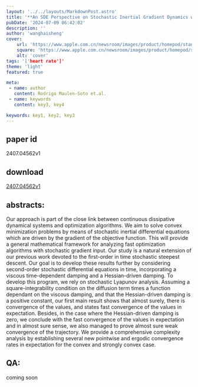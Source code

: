 ```yaml
---
layout: '../../layouts/MarkdownPost.astro'
title: '**An SDE Perspective on Stochastic Inertial Gradient Dynamics with Time-Dependent Viscosity and Geometric Damping**'
pubDate: '2024-07-09 06:42:02'
description: ''
author: 'wanghaisheng'
cover:
    url: 'https://www.apple.com.cn/newsroom/images/product/homepod/standard/Apple-HomePod-hero-230118_big.jpg.large_2x.jpg'
    square: 'https://www.apple.com.cn/newsroom/images/product/homepod/standard/Apple-HomePod-hero-230118_big.jpg.large_2x.jpg'
    alt: 'cover'
tags: '['heart rate']' 
theme: 'light'
featured: true

meta:
 - name: author
   content: Rodrigo Maulen-Soto et.al.
 - name: keywords
   content: key3, key4

keywords: key1, key2, key3
---
```


## paper id
2407.04562v1
## download
[2407.04562v1](http://arxiv.org/abs/2407.04562v1)
## abstracts:
Our approach is part of the close link between continuous dissipative dynamical systems and optimization algorithms. We aim to solve convex minimization problems by means of stochastic inertial differential equations which are driven by the gradient of the objective function. This will provide a general mathematical framework for analyzing fast optimization algorithms with stochastic gradient input. Our study is a natural extension of our previous work devoted to the first-order in time stochastic steepest descent. Our goal is to develop these results further by considering second-order stochastic differential equations in time, incorporating a viscous time-dependent damping and a Hessian-driven damping. To develop this program, we rely on stochastic Lyapunov analysis. Assuming a square-integrability condition on the diffusion term times a function dependant on the viscous damping, and that the Hessian-driven damping is a positive constant, our first main result shows that almost surely, there is convergence of the values, and states fast convergence of the values in expectation. Besides, in the case where the Hessian-driven damping is zero, we conclude with the fast convergence of the values in expectation and in almost sure sense, we also managed to prove almost sure weak convergence of the trajectory. We provide a comprehensive complexity analysis by establishing several new pointwise and ergodic convergence rates in expectation for the convex and strongly convex case.
## QA:
coming soon
